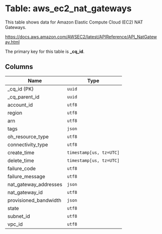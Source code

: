 # Table: aws_ec2_nat_gateways

This table shows data for Amazon Elastic Compute Cloud (EC2) NAT Gateways.

https://docs.aws.amazon.com/AWSEC2/latest/APIReference/API_NatGateway.html

The primary key for this table is **_cq_id**.

## Columns

| Name          | Type          |
| ------------- | ------------- |
|_cq_id (PK)|`uuid`|
|_cq_parent_id|`uuid`|
|account_id|`utf8`|
|region|`utf8`|
|arn|`utf8`|
|tags|`json`|
|oh_resource_type|`utf8`|
|connectivity_type|`utf8`|
|create_time|`timestamp[us, tz=UTC]`|
|delete_time|`timestamp[us, tz=UTC]`|
|failure_code|`utf8`|
|failure_message|`utf8`|
|nat_gateway_addresses|`json`|
|nat_gateway_id|`utf8`|
|provisioned_bandwidth|`json`|
|state|`utf8`|
|subnet_id|`utf8`|
|vpc_id|`utf8`|